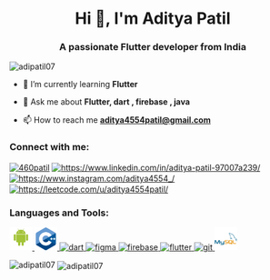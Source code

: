 <h1 align="center">Hi 👋, I'm Aditya Patil</h1>
<h3 align="center">A passionate Flutter developer from India</h3>

<p align="left"> <img src="https://komarev.com/ghpvc/?username=adipatil07&label=Profile%20views&color=0e75b6&style=flat" alt="adipatil07" /> </p>

- 🌱 I’m currently learning **Flutter**

- 💬 Ask me about **Flutter, dart , firebase , java**

- 📫 How to reach me **aditya4554patil@gmail.com**

<h3 align="left">Connect with me:</h3>
<p align="left">
<a href="https://twitter.com/460patil" target="blank"><img align="center" src="https://raw.githubusercontent.com/rahuldkjain/github-profile-readme-generator/master/src/images/icons/Social/twitter.svg" alt="460patil" height="30" width="40" /></a>
<a href="https://linkedin.com/in/https://www.linkedin.com/in/aditya-patil-97007a239/" target="blank"><img align="center" src="https://raw.githubusercontent.com/rahuldkjain/github-profile-readme-generator/master/src/images/icons/Social/linked-in-alt.svg" alt="https://www.linkedin.com/in/aditya-patil-97007a239/" height="30" width="40" /></a>
<a href="https://instagram.com/https://www.instagram.com/aditya4554_/" target="blank"><img align="center" src="https://raw.githubusercontent.com/rahuldkjain/github-profile-readme-generator/master/src/images/icons/Social/instagram.svg" alt="https://www.instagram.com/aditya4554_/" height="30" width="40" /></a>
<a href="https://www.leetcode.com/https://leetcode.com/u/aditya4554patil/" target="blank"><img align="center" src="https://raw.githubusercontent.com/rahuldkjain/github-profile-readme-generator/master/src/images/icons/Social/leet-code.svg" alt="https://leetcode.com/u/aditya4554patil/" height="30" width="40" /></a>
</p>

<h3 align="left">Languages and Tools:</h3>
<p align="left"> <a href="https://developer.android.com" target="_blank" rel="noreferrer"> <img src="https://raw.githubusercontent.com/devicons/devicon/master/icons/android/android-original-wordmark.svg" alt="android" width="40" height="40"/> </a> <a href="https://www.w3schools.com/cpp/" target="_blank" rel="noreferrer"> <img src="https://raw.githubusercontent.com/devicons/devicon/master/icons/cplusplus/cplusplus-original.svg" alt="cplusplus" width="40" height="40"/> </a> <a href="https://dart.dev" target="_blank" rel="noreferrer"> <img src="https://www.vectorlogo.zone/logos/dartlang/dartlang-icon.svg" alt="dart" width="40" height="40"/> </a> <a href="https://www.figma.com/" target="_blank" rel="noreferrer"> <img src="https://www.vectorlogo.zone/logos/figma/figma-icon.svg" alt="figma" width="40" height="40"/> </a> <a href="https://firebase.google.com/" target="_blank" rel="noreferrer"> <img src="https://www.vectorlogo.zone/logos/firebase/firebase-icon.svg" alt="firebase" width="40" height="40"/> </a> <a href="https://flutter.dev" target="_blank" rel="noreferrer"> <img src="https://www.vectorlogo.zone/logos/flutterio/flutterio-icon.svg" alt="flutter" width="40" height="40"/> </a> <a href="https://git-scm.com/" target="_blank" rel="noreferrer"> <img src="https://www.vectorlogo.zone/logos/git-scm/git-scm-icon.svg" alt="git" width="40" height="40"/> </a> <a href="https://www.mysql.com/" target="_blank" rel="noreferrer"> <img src="https://raw.githubusercontent.com/devicons/devicon/master/icons/mysql/mysql-original-wordmark.svg" alt="mysql" width="40" height="40"/> </a> </p>

<p><img align="left" src="https://github-readme-stats.vercel.app/api/top-langs?username=adipatil07&show_icons=true&locale=en&layout=compact" alt="adipatil07" /></p>

<p>&nbsp;<img align="center" src="https://github-readme-stats.vercel.app/api?username=adipatil07&show_icons=true&locale=en" alt="adipatil07" /></p>

